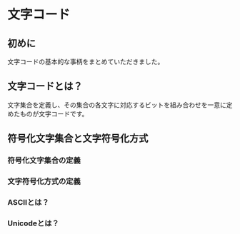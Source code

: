 # 文字コード

## 初めに

文字コードの基本的な事柄をまとめていただきました。

## 文字コードとは？

文字集合を定義し、その集合の各文字に対応するビットを組み合わせを一意に定めたものが文字コードです。

## 符号化文字集合と文字符号化方式

### 符号化文字集合の定義

### 文字符号化方式の定義

### ASCIIとは？

### Unicodeとは？
